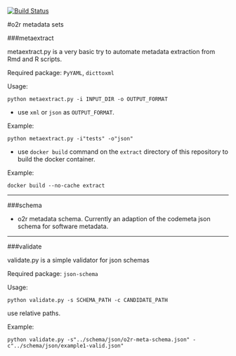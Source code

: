 [![Build Status](https://travis-ci.org/o2r-project/o2r-meta.svg?branch=master)](https://travis-ci.org/o2r-project/o2r-meta)

#o2r metadata sets

###metaextract

metaextract.py is a very basic try to automate metadata extraction from Rmd and R scripts.

Required package: ```PyYAML```, ```dicttoxml```

Usage:

    python metaextract.py -i INPUT_DIR -o OUTPUT_FORMAT


+ use ```xml``` or ```json``` as ```OUTPUT_FORMAT```.

Example:

    python metaextract.py -i"tests" -o"json"

+ use ```docker build``` command on the ```extract``` directory of this repository to build the docker container.

Example:
 
    docker build --no-cache extract

---

###schema

+ o2r metadata schema. Currently an adaption of the codemeta json schema for software metadata.

---

###validate

validate.py is a simple validator for json schemas

Required package: ```json-schema```

Usage:

    python validate.py -s SCHEMA_PATH -c CANDIDATE_PATH

use relative paths.

Example:

    python validate.py -s"../schema/json/o2r-meta-schema.json" -c"../schema/json/example1-valid.json"